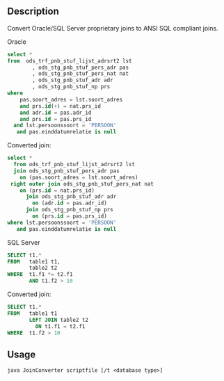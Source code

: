 ## Description
Convert Oracle/SQL Server proprietary joins to ANSI SQL compliant joins.
 
Oracle 
```sql
select *
from  ods_trf_pnb_stuf_lijst_adrsrt2 lst
		, ods_stg_pnb_stuf_pers_adr pas
		, ods_stg_pnb_stuf_pers_nat nat
		, ods_stg_pnb_stuf_adr adr
		, ods_stg_pnb_stuf_np prs
where 
	pas.soort_adres = lst.soort_adres
	and prs.id(+) = nat.prs_id
	and adr.id = pas.adr_id
	and prs.id = pas.prs_id
  and lst.persoonssoort = 'PERSOON'
   and pas.einddatumrelatie is null
``` 

Converted join:
```sql
select *    
  from ods_trf_pnb_stuf_lijst_adrsrt2 lst    
  join ods_stg_pnb_stuf_pers_adr pas    
    on (pas.soort_adres = lst.soort_adres)    
 right outer join ods_stg_pnb_stuf_pers_nat nat    
    on (prs.id = nat.prs_id)       
      join ods_stg_pnb_stuf_adr adr
        on (adr.id = pas.adr_id)
      join ods_stg_pnb_stuf_np prs 
        on (prs.id = pas.prs_id)
where lst.persoonssoort = 'PERSOON'
   and pas.einddatumrelatie is null
```

SQL Server
```sql
SELECT t1.*
FROM   table1 t1,
       table2 t2
WHERE  t1.f1 *= t2.f1
       AND t1.f2 > 10 
```   

Converted join:
```sql
SELECT t1.*
FROM   table1 t1
       LEFT JOIN table2 t2
         ON t1.f1 = t2.f1
WHERE  t1.f2 > 10 
```

## Usage
`java JoinConverter scriptfile [/t <database type>]`


